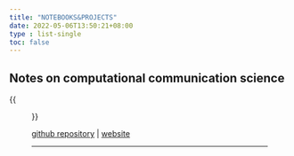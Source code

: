 ```yaml
---
title: "NOTEBOOKS&PROJECTS"
date: 2022-05-06T13:50:21+08:00
type : list-single
toc: false
---
```

## Notes on computational communication science

{{<figure src="image/cc_rise.jpg">}}

[github repository](https://github.com/KristenJZ/Computational-communication-science-note) | [website]()

***

